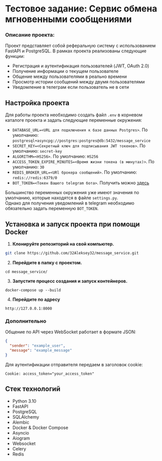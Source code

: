 # Тестовое задание: Сервис обмена мгновенными сообщениями

### Описание проекта:
Проект представляет собой реферальную систему с использованием FastAPI и PostgreSQL.
В рамках проекта реализованы следующие функции:
- Регистрация и аутентификация пользователей (JWT, OAuth 2.0)
- Получение информации о текущем пользователе
- Общение между пользователями в реально времени
- Просмотр истории сообщений между двумя пользователями
- Уведомление в телеграм если пользователь не в сети


## Настройка проекта
Для работы проекта необходимо создать файл `.env` в корневом каталоге проекта и задать следующие переменные окружения:

- `DATABASE_URL=<URL для подключения к базе данных Postgres>`. По умолчанию: `postgresql+asyncpg://postgres:postgres@db:5432/message_service`
- `SECRET_KEY=<Секретный ключ для подписывания JWT токенов>`. По умолчанию: `secret-key`
- `ALGORITHM=<HS256>`. По умолчанию: `HS256`
- `ACCESS_TOKEN_EXPIRE_MINUTES=<Время жизни токена (в минутах)>`. По умолчанию: `30`
- `REDIS_BROKER_URL=<URl брокера сообщений>`. По умолчанию: `redis://redis:6379/0`
- `BOT_TOKEN=<Токен Вашего telegram бота>`. Получить можно [здесь](https://t.me/BotFather)

Большинство переменных окружения уже имеют значения по умолчанию, которые находятся в файле `settings.py`.  
Однако для получения уведомлений в telegram необходимо обязательно задать переменную `BOT_TOKEN`.  


## Установка и запуск проекта при помощи Docker

1. **Клонируйте репозиторий на свой компьютер.**
```bash
git clone https://github.com/32Aleksey32/message_service.git
```
2. **Перейдите в папку с проектом.**
```
cd message_service/
```
3. **Запустите процесс создания и запуск контейнеров.**
```
docker-compose up --build
```
4. **Перейдите по адресу**
```
http://127.0.0.1:8000
```


### Дополнительно
Общение по API через WebSocket работает в формате JSON:
```json
{
  "sender": "example_user",
  "message": "example_message"
}
``` 

Для аутентификации отправителя передаем в заголовок cookie:
```
Cookie: access_token="your_access_token"
```


## Стек технологий
- Python 3.10
- FastAPI
- PostgreSQL
- SQLAlchemy
- Alembic
- Docker & Docker Compose
- Asyncio
- Aiogram
- Websocket
- Celery
- Redis